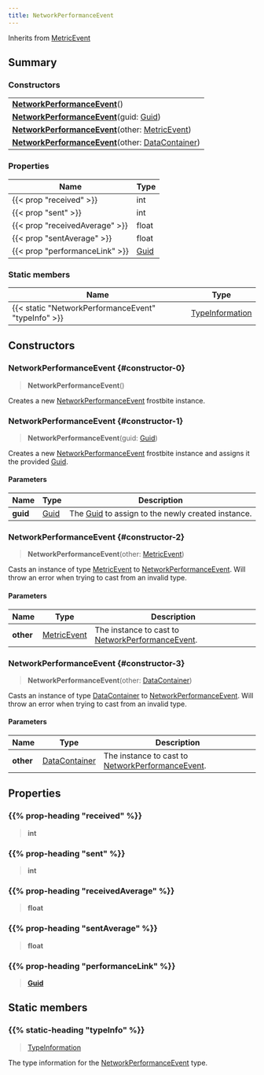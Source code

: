 ```yaml
---
title: NetworkPerformanceEvent
---
```


Inherits from 
[MetricEvent](/vext/ref/fb/metricevent)

## Summary
### Constructors
| |
| ----------- |
| **[NetworkPerformanceEvent](#constructor-0)**() |
| **[NetworkPerformanceEvent](#constructor-1)**(guid: [Guid](/vext/ref/shared/class/guid)) |
| **[NetworkPerformanceEvent](#constructor-2)**(other: [MetricEvent](/vext/ref/fb/metricevent)) |
| **[NetworkPerformanceEvent](#constructor-3)**(other: [DataContainer](/vext/ref/shared/class/datacontainer)) |

### Properties
| Name | Type |
| ---- | ---- |
| {{< prop "received" >}} | int |
| {{< prop "sent" >}} | int |
| {{< prop "receivedAverage" >}} | float |
| {{< prop "sentAverage" >}} | float |
| {{< prop "performanceLink" >}} | [Guid](/vext/ref/shared/class/guid) |

### Static members
| Name | Type |
| ---- | ---- |
| {{< static "NetworkPerformanceEvent" "typeInfo" >}} | [TypeInformation](/vext/ref/shared/class/typeinformation) |

## Constructors
### NetworkPerformanceEvent {#constructor-0}
> **NetworkPerformanceEvent**()

Creates a new [NetworkPerformanceEvent](/vext/ref/fb/networkperformanceevent) frostbite instance.

### NetworkPerformanceEvent {#constructor-1}
> **NetworkPerformanceEvent**(guid: [Guid](/vext/ref/shared/class/guid))

Creates a new [NetworkPerformanceEvent](/vext/ref/fb/networkperformanceevent) frostbite instance and assigns it the provided [Guid](/vext/ref/shared/class/guid).

#### Parameters
| Name | Type | Description |
| ---- | ---- | ----------- |
| **guid** | [Guid](/vext/ref/shared/class/guid) | The [Guid](/vext/ref/shared/class/guid) to assign to the newly created instance. |

### NetworkPerformanceEvent {#constructor-2}
> **NetworkPerformanceEvent**(other: [MetricEvent](/vext/ref/fb/metricevent))

Casts an instance of type [MetricEvent](/vext/ref/fb/metricevent) to [NetworkPerformanceEvent](/vext/ref/fb/networkperformanceevent). Will throw an error when trying to cast from an invalid type.

#### Parameters
| Name | Type | Description |
| ---- | ---- | ----------- |
| **other** | [MetricEvent](/vext/ref/fb/metricevent) | The instance to cast to [NetworkPerformanceEvent](/vext/ref/fb/networkperformanceevent). |

### NetworkPerformanceEvent {#constructor-3}
> **NetworkPerformanceEvent**(other: [DataContainer](/vext/ref/shared/class/datacontainer))

Casts an instance of type [DataContainer](/vext/ref/shared/class/datacontainer) to [NetworkPerformanceEvent](/vext/ref/fb/networkperformanceevent). Will throw an error when trying to cast from an invalid type.

#### Parameters
| Name | Type | Description |
| ---- | ---- | ----------- |
| **other** | [DataContainer](/vext/ref/shared/class/datacontainer) | The instance to cast to [NetworkPerformanceEvent](/vext/ref/fb/networkperformanceevent). |

## Properties
### {{% prop-heading "received" %}}
> **int**

### {{% prop-heading "sent" %}}
> **int**

### {{% prop-heading "receivedAverage" %}}
> **float**

### {{% prop-heading "sentAverage" %}}
> **float**

### {{% prop-heading "performanceLink" %}}
> **[Guid](/vext/ref/shared/class/guid)**

## Static members
### {{% static-heading "typeInfo" %}}
> [TypeInformation](/vext/ref/shared/class/typeinformation)

The type information for the [NetworkPerformanceEvent](/vext/ref/fb/networkperformanceevent) type.

